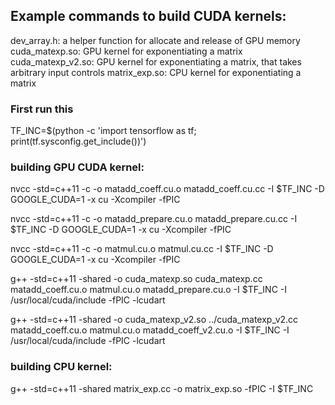 ## Example commands to build CUDA kernels:

dev_array.h: a helper function for allocate and release of GPU memory
cuda_matexp.so: GPU kernel for exponentiating a matrix
cuda_matexp_v2.so: GPU kernel for exponentiating a matrix, that takes arbitrary input controls
matrix_exp.so: CPU kernel for exponentiating a matrix

### First run this

TF_INC=$(python -c 'import tensorflow as tf; print(tf.sysconfig.get_include())')

### building GPU CUDA kernel:

nvcc -std=c++11 -c -o matadd_coeff.cu.o matadd_coeff.cu.cc -I $TF_INC -D GOOGLE_CUDA=1 -x cu -Xcompiler -fPIC

nvcc -std=c++11 -c -o matadd_prepare.cu.o matadd_prepare.cu.cc -I $TF_INC -D GOOGLE_CUDA=1 -x cu -Xcompiler -fPIC

nvcc -std=c++11 -c -o matmul.cu.o matmul.cu.cc -I $TF_INC -D GOOGLE_CUDA=1 -x cu -Xcompiler -fPIC

g++ -std=c++11 -shared -o cuda_matexp.so cuda_matexp.cc matadd_coeff.cu.o matmul.cu.o matadd_prepare.cu.o -I $TF_INC -I /usr/local/cuda/include -fPIC -lcudart

g++ -std=c++11 -shared -o cuda_matexp_v2.so ../cuda_matexp_v2.cc matadd_coeff.cu.o matmul.cu.o matadd_coeff_v2.cu.o -I $TF_INC -I /usr/local/cuda/include -fPIC -lcudart

### building CPU kernel:

g++ -std=c++11 -shared matrix_exp.cc -o matrix_exp.so -fPIC -I $TF_INC
